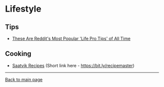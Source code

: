 # Lifestyle

## Tips

- [These Are Reddit's Most Popular 'Life Pro Tips' of All Time](https://lifehacker.com/these-are-reddits-most-popular-life-pro-tips-of-all-tim-1845303538)

## Cooking

- [Saatvik Recipes](https://onedrive.live.com/?authkey=%21AOq3SR_fsNc3WOk&id=DC9882601E01CEA6%2114166&cid=DC9882601E01CEA6) (Short link here - <https://bit.ly/recipemaster>)

---

[Back to main page](./README.md)
